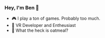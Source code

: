 ### Hey, I'm Ben 👋

- 🎮 I play a ton of games. Probably too much. 
- 🥽 VR Developer and Entheusiast
- 🤔 What the heck is oatmeal?



<!--
**benaclejames/benaclejames** is a ✨ _special_ ✨ repository because its `README.md` (this file) appears on your GitHub profile.

Here are some ideas to get you started:

- 🔭 I’m currently working on ...
- 🌱 I’m currently learning ...
- 👯 I’m looking to collaborate on ...
- 🤔 I’m looking for help with ...
- 💬 Ask me about ...
- 📫 How to reach me: ...
- 😄 Pronouns: ...
- ⚡ Fun fact: ...
-->
